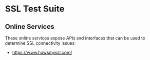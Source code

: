 # SSL Test Suite

## Online Services

These online services expose APIs and interfaces that can be used to determine SSL connectivity issues:

- https://www.howsmyssl.com/

